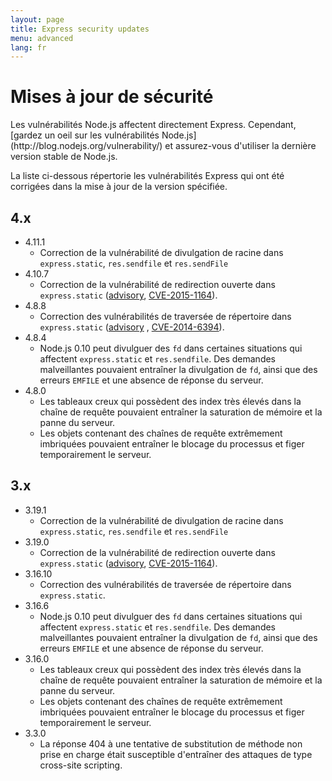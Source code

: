 ```yaml
---
layout: page
title: Express security updates
menu: advanced
lang: fr
---
```


# Mises à jour de sécurité

<div class="doc-box doc-notice" markdown="1">
Les vulnérabilités Node.js affectent directement Express. Cependant, [gardez un oeil sur les vulnérabilités Node.js](http://blog.nodejs.org/vulnerability/) et assurez-vous d'utiliser la dernière version stable de Node.js.
</div>

La liste ci-dessous répertorie les vulnérabilités Express qui ont été corrigées dans la mise à jour de la version spécifiée.

## 4.x

- 4.11.1
  - Correction de la vulnérabilité de divulgation de racine dans `express.static`, `res.sendfile` et `res.sendFile`
- 4.10.7
  - Correction de la vulnérabilité de redirection ouverte dans `express.static` ([advisory](https://npmjs.com/advisories/35), [CVE-2015-1164](http://cve.mitre.org/cgi-bin/cvename.cgi?name=CVE-2015-1164)).
- 4.8.8
  - Correction des vulnérabilités de traversée de répertoire dans `express.static` ([advisory](http://npmjs.com/advisories/32) , [CVE-2014-6394](http://cve.mitre.org/cgi-bin/cvename.cgi?name=CVE-2014-6394)).
- 4.8.4
  - Node.js 0.10 peut divulguer des `fd` dans certaines situations qui affectent `express.static` et `res.sendfile`. Des demandes malveillantes pouvaient entraîner la divulgation de `fd`, ainsi que des erreurs `EMFILE` et une absence de réponse du serveur.
- 4.8.0
  - Les tableaux creux qui possèdent des index très élevés dans la chaîne de requête pouvaient entraîner la saturation de mémoire et la panne du serveur.
  - Les objets contenant des chaînes de requête extrêmement imbriquées pouvaient entraîner le blocage du processus et figer temporairement le serveur.

## 3.x

- 3.19.1
  - Correction de la vulnérabilité de divulgation de racine dans `express.static`, `res.sendfile` et `res.sendFile`
- 3.19.0
  - Correction de la vulnérabilité de redirection ouverte dans `express.static` ([advisory](https://npmjs.com/advisories/35), [CVE-2015-1164](http://cve.mitre.org/cgi-bin/cvename.cgi?name=CVE-2015-1164)).
- 3.16.10
  - Correction des vulnérabilités de traversée de répertoire dans `express.static`.
- 3.16.6
  - Node.js 0.10 peut divulguer des `fd` dans certaines situations qui affectent `express.static` et `res.sendfile`. Des demandes malveillantes pouvaient entraîner la divulgation de `fd`, ainsi que des erreurs `EMFILE` et une absence de réponse du serveur.
- 3.16.0
  - Les tableaux creux qui possèdent des index très élevés dans la chaîne de requête pouvaient entraîner la saturation de mémoire et la panne du serveur.
  - Les objets contenant des chaînes de requête extrêmement imbriquées pouvaient entraîner le blocage du processus et figer temporairement le serveur.
- 3.3.0
  - La réponse 404 à une tentative de substitution de méthode non prise en charge était susceptible d'entraîner des attaques de type cross-site scripting.
